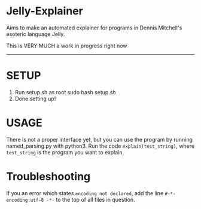 # Jelly-Explainer
Aims to make an automated explainer for programs in Dennis Mitchell's esoteric language Jelly.

This is VERY MUCH a work in progress right now

- - - - -

# SETUP

  1. Run setup.sh as root
      sudo bash setup.sh
  2. Done setting up!

# USAGE

There is not a proper interface yet, but you can use the program by running named_parsing.py with python3. Run the code `explain(test_string)`, where `test_string` is the program you want to explain.

# Troubleshooting

If you an error which states `encoding not declared`, add the line `#-*- encoding:utf-8 -*-` to the top of all files in question.

